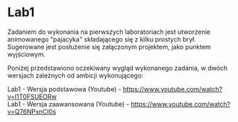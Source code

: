 # Lab1
Zadaniem do wykonania na pierwszych laboratoriach jest utworzenie animowanego "pajacyka" składającego się z kilku prostych brył. Sugerowane jest posłużenie się załączonym projektem, jako punktem wyjściowym.

Poniżej przedstawiono oczekiwany wygląd wykonanego zadania, w dwóch wersjach zależnych od ambicji wykonującego:

Lab1 - Wersja podstawowa (Youtube) - https://www.youtube.com/watch?v=I1T0FSUEORw
<br>
Lab1 - Wersja zaawansowana (Youtube) - https://www.youtube.com/watch?v=Q76NPxnCI0s
